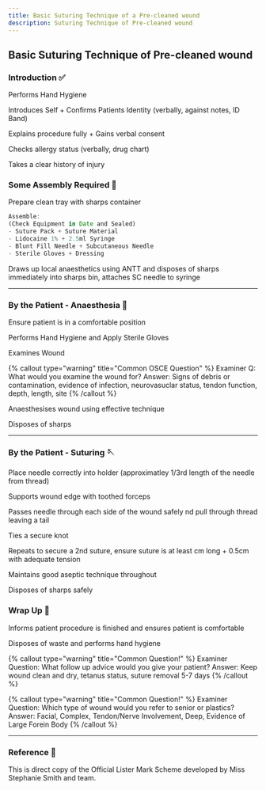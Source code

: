 ```yaml
---
title: Basic Suturing Technique of a Pre-cleaned wound
description: Suturing Technique of Pre-cleaned wound
---
```


## Basic Suturing Technique of Pre-cleaned wound

### Introduction ✅

Performs Hand Hygiene

Introduces Self + Confirms Patients Identity (verbally, against notes, ID Band)

Explains procedure fully + Gains verbal consent

Checks allergy status (verbally, drug chart)

Takes a clear history of injury

### Some Assembly Required 👷

Prepare clean tray with sharps container

```js
Assemble:
(Check Equipment in Date and Sealed)
- Suture Pack + Suture Material
- Lidocaine 1% + 2.5ml Syringe
- Blunt Fill Needle + Subcutaneous Needle
- Sterile Gloves + Dressing
```

Draws up local anaesthetics using ANTT and disposes of sharps immediately into sharps bin, attaches SC needle to syringe

---

### By the Patient - Anaesthesia 💉

Ensure patient is in a comfortable position

Performs Hand Hygiene and Apply Sterile Gloves

Examines Wound

{% callout type="warning" title="Common OSCE Question" %}
Examiner Q: What would you examine the wound for?
Answer: Signs of debris or contamination, evidence of infection, neurovasuclar status, tendon function, depth, length, site
{% /callout %}

Anaesthesises wound using effective technique

Disposes of sharps

---

### By the Patient - Suturing 🪡

Place needle correctly into holder (approximatley 1/3rd length of the needle from thread)

Supports wound edge with toothed forceps

Passes needle through each side of the wound safely nd pull through thread leaving a tail

Ties a secure knot

Repeats to secure a 2nd suture, ensure suture is at least cm long + 0.5cm with adequate tension

Maintains good aseptic technique throughout

Disposes of sharps safely

### Wrap Up 🎁

Informs patient procedure is finished and ensures patient is comfortable

Disposes of waste and performs hand hygiene

{% callout type="warning" title="Common Question!" %}
Examiner Question: What follow up advice would you give your patient?
Answer: Keep wound clean and dry, tetanus status, suture removal 5-7 days
{% /callout %}

{% callout type="warning" title="Common Question!" %}
Examiner Question: Which type of wound would you refer to senior or plastics?
Answer: Facial, Complex, Tendon/Nerve Involvement, Deep, Evidence of Large Forein Body
{% /callout %}

---

### Reference 📖

This is direct copy of the Official Lister Mark Scheme developed by Miss Stephanie Smith and team. 
